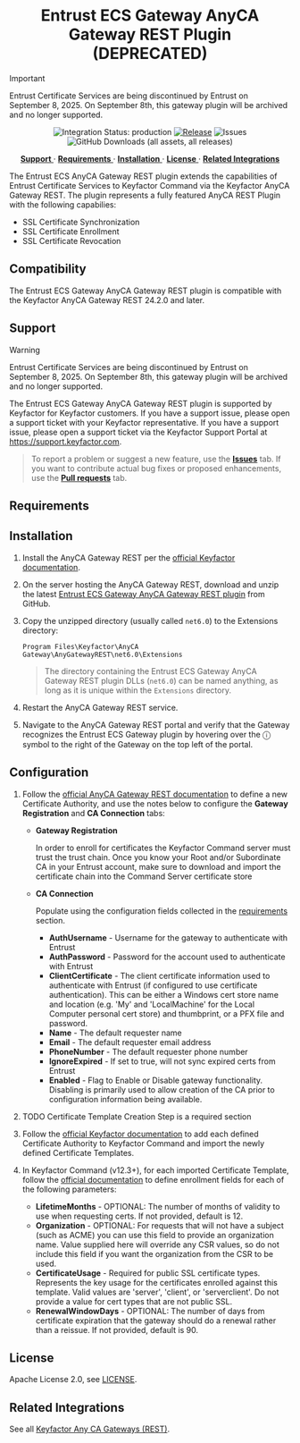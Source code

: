 <h1 align="center" style="border-bottom: none">
    Entrust ECS   Gateway AnyCA Gateway REST Plugin (DEPRECATED)
</h1>

> [!IMPORTANT] 
> Entrust Certificate Services are being discontinued by Entrust on September 8, 2025. On September 8th, this gateway 
> plugin will be archived and no longer supported.

<p align="center">
  <!-- Badges -->
<img src="https://img.shields.io/badge/integration_status-production-3D1973?style=flat-square" alt="Integration Status: production" />
<a href="https://github.com/Keyfactor/entrust-ecs-caplugin/releases"><img src="https://img.shields.io/github/v/release/Keyfactor/entrust-ecs-caplugin?style=flat-square" alt="Release" /></a>
<img src="https://img.shields.io/github/issues/Keyfactor/entrust-ecs-caplugin?style=flat-square" alt="Issues" />
<img src="https://img.shields.io/github/downloads/Keyfactor/entrust-ecs-caplugin/total?style=flat-square&label=downloads&color=28B905" alt="GitHub Downloads (all assets, all releases)" />
</p>

<p align="center">
  <!-- TOC -->
  <a href="#support">
    <b>Support</b>
  </a> 
  ·
  <a href="#requirements">
    <b>Requirements</b>
  </a>
  ·
  <a href="#installation">
    <b>Installation</b>
  </a>
  ·
  <a href="#license">
    <b>License</b>
  </a>
  ·
  <a href="https://github.com/orgs/Keyfactor/repositories?q=anycagateway">
    <b>Related Integrations</b>
  </a>
</p>


The Entrust ECS AnyCA Gateway REST plugin extends the capabilities of Entrust Certificate Services to Keyfactor Command via the Keyfactor AnyCA Gateway REST. The plugin represents a fully featured AnyCA REST Plugin with the following capabilies:
* SSL Certificate Synchronization
* SSL Certificate Enrollment
* SSL Certificate Revocation

## Compatibility

The Entrust ECS   Gateway AnyCA Gateway REST plugin is compatible with the Keyfactor AnyCA Gateway REST 24.2.0 and later.

## Support

> [!WARNING]
> Entrust Certificate Services are being discontinued by Entrust on September 8, 2025. On September 8th, this gateway
> plugin will be archived and no longer supported.

The Entrust ECS   Gateway AnyCA Gateway REST plugin is supported by Keyfactor for Keyfactor customers. If you have a support issue, please open a support ticket with your Keyfactor representative. If you have a support issue, please open a support ticket via the Keyfactor Support Portal at https://support.keyfactor.com. 

> To report a problem or suggest a new feature, use the **[Issues](../../issues)** tab. If you want to contribute actual bug fixes or proposed enhancements, use the **[Pull requests](../../pulls)** tab.

## Requirements



## Installation

1. Install the AnyCA Gateway REST per the [official Keyfactor documentation](https://software.keyfactor.com/Guides/AnyCAGatewayREST/Content/AnyCAGatewayREST/InstallIntroduction.htm).

2. On the server hosting the AnyCA Gateway REST, download and unzip the latest [Entrust ECS   Gateway AnyCA Gateway REST plugin](https://github.com/Keyfactor/entrust-ecs-caplugin/releases/latest) from GitHub.

3. Copy the unzipped directory (usually called `net6.0`) to the Extensions directory:

    ```shell
    Program Files\Keyfactor\AnyCA Gateway\AnyGatewayREST\net6.0\Extensions
    ```

    > The directory containing the Entrust ECS   Gateway AnyCA Gateway REST plugin DLLs (`net6.0`) can be named anything, as long as it is unique within the `Extensions` directory.

4. Restart the AnyCA Gateway REST service.

5. Navigate to the AnyCA Gateway REST portal and verify that the Gateway recognizes the Entrust ECS   Gateway plugin by hovering over the ⓘ symbol to the right of the Gateway on the top left of the portal.

## Configuration

1. Follow the [official AnyCA Gateway REST documentation](https://software.keyfactor.com/Guides/AnyCAGatewayREST/Content/AnyCAGatewayREST/AddCA-Gateway.htm) to define a new Certificate Authority, and use the notes below to configure the **Gateway Registration** and **CA Connection** tabs:

    * **Gateway Registration**

        In order to enroll for certificates the Keyfactor Command server must trust the trust chain. Once you know your Root and/or Subordinate CA in your Entrust account, make sure to download and import the certificate chain into the Command Server certificate store

    * **CA Connection**

        Populate using the configuration fields collected in the [requirements](#requirements) section.

        * **AuthUsername** - Username for the gateway to authenticate with Entrust 
        * **AuthPassword** - Password for the account used to authenticate with Entrust 
        * **ClientCertificate** - The client certificate information used to authenticate with Entrust (if configured to use certificate authentication). This can be either a Windows cert store name and location (e.g. 'My' and 'LocalMachine' for the Local Computer personal cert store) and thumbprint, or a PFX file and password. 
        * **Name** - The default requester name 
        * **Email** - The default requester email address 
        * **PhoneNumber** - The default requester phone number 
        * **IgnoreExpired** - If set to true, will not sync expired certs from Entrust 
        * **Enabled** - Flag to Enable or Disable gateway functionality. Disabling is primarily used to allow creation of the CA prior to configuration information being available. 

2. TODO Certificate Template Creation Step is a required section

3. Follow the [official Keyfactor documentation](https://software.keyfactor.com/Guides/AnyCAGatewayREST/Content/AnyCAGatewayREST/AddCA-Keyfactor.htm) to add each defined Certificate Authority to Keyfactor Command and import the newly defined Certificate Templates.

4. In Keyfactor Command (v12.3+), for each imported Certificate Template, follow the [official documentation](https://software.keyfactor.com/Core-OnPrem/Current/Content/ReferenceGuide/Configuring%20Template%20Options.htm) to define enrollment fields for each of the following parameters:

    * **LifetimeMonths** - OPTIONAL: The number of months of validity to use when requesting certs. If not provided, default is 12. 
    * **Organization** - OPTIONAL: For requests that will not have a subject (such as ACME) you can use this field to provide an organization name. Value supplied here will override any CSR values, so do not include this field if you want the organization from the CSR to be used. 
    * **CertificateUsage** - Required for public SSL certificate types. Represents the key usage for the certificates enrolled against this template. Valid values are 'server', 'client', or 'serverclient'. Do not provide a value for cert types that are not public SSL. 
    * **RenewalWindowDays** - OPTIONAL: The number of days from certificate expiration that the gateway should do a renewal rather than a reissue. If not provided, default is 90. 



## License

Apache License 2.0, see [LICENSE](LICENSE).

## Related Integrations

See all [Keyfactor Any CA Gateways (REST)](https://github.com/orgs/Keyfactor/repositories?q=anycagateway).
